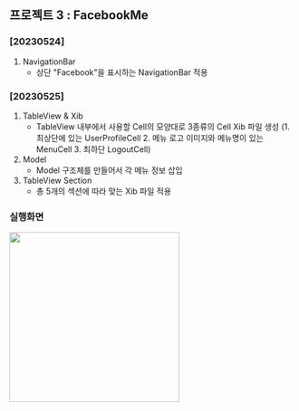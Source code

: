 ## 프로젝트 3 : FacebookMe

### [20230524]
1. NavigationBar
    - 상단 "Facebook"을 표시하는 NavigationBar 적용

### [20230525]
1. TableView & Xib
    - TableView 내부에서 사용할 Cell의 모양대로 3종류의 Cell Xib 파일 생성
    (1. 최상단에 있는 UserProfileCell 2. 메뉴 로고 이미지와 메뉴명이 있는 MenuCell 3. 최하단 LogoutCell)
2. Model
    - Model 구조체를 만들어서 각 메뉴 정보 삽입
3. TableView Section
    - 총 5개의 섹션에 따라 맞는 Xib 파일 적용

### 실행화면
<img src="./FacebookMe_step1.gif" width="300" />
